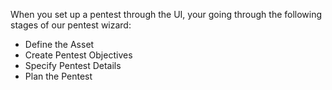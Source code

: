 When you set up a pentest through the UI, your going through the following stages of our pentest wizard:

- Define the Asset
- Create Pentest Objectives
- Specify Pentest Details
- Plan the Pentest
